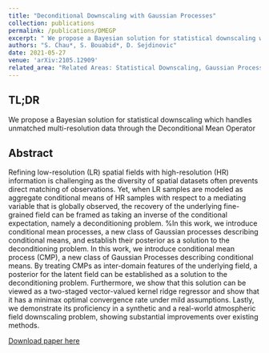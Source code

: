 ```yaml
---
title: "Deconditional Downscaling with Gaussian Processes"
collection: publications
permalink: /publications/DMEGP
excerpt: " We propose a Bayesian solution for statistical downscaling which handles unmatched multi-resolution data through the Deconditional Mean Operator"
authors: "S. Chau*, S. Bouabid*, D. Sejdinovic"
date: 2021-05-27
venue: 'arXiv:2105.12909'
related_area: "Related Areas: Statistical Downscaling, Gaussian Processes, Kernel Mean Embeddings"
---
```


## TL;DR
We propose a Bayesian solution for statistical downscaling which handles unmatched multi-resolution data through the Deconditional Mean Operator 

## Abstract
Refining low-resolution (LR) spatial fields with high-resolution (HR) information is challenging as the diversity of spatial datasets often prevents direct matching of observations. Yet, when LR samples are modeled as aggregate conditional means of HR samples with respect to a mediating variable that is globally observed, the recovery of the underlying fine-grained field can be framed as taking an inverse of the conditional expectation, namely a deconditioning problem. %In this work, we introduce conditional mean processes, a new class of Gaussian processes describing conditional means, and establish their posterior as a solution to the deconditioning problem. In this work, we introduce conditional mean process (CMP), a new class of Gaussian Processes describing conditional means. By treating CMPs as inter-domain features of the underlying field, a posterior for the latent field can be established as a solution to the deconditioning problem. Furthermore, we show that this solution can be viewed as a two-staged vector-valued kernel ridge regressor and show that it has a minimax optimal convergence rate under mild assumptions. Lastly, we demonstrate its proficiency in a synthetic and a real-world atmospheric field downscaling problem, showing substantial improvements over existing methods.

[Download paper here](https://arxiv.org/abs/2105.12909)

